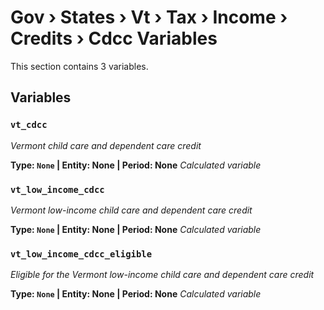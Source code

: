 # Gov › States › Vt › Tax › Income › Credits › Cdcc Variables

This section contains 3 variables.

## Variables

### `vt_cdcc`
*Vermont child care and dependent care credit*

**Type: `None` | Entity: None | Period: None**
*Calculated variable*

### `vt_low_income_cdcc`
*Vermont low-income child care and dependent care credit*

**Type: `None` | Entity: None | Period: None**
*Calculated variable*

### `vt_low_income_cdcc_eligible`
*Eligible for the Vermont low-income child care and dependent care credit*

**Type: `None` | Entity: None | Period: None**
*Calculated variable*
